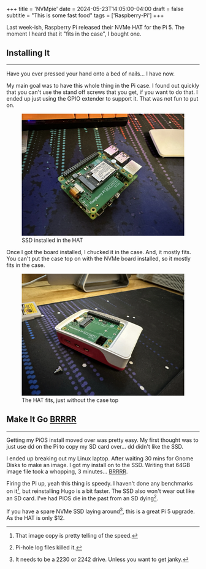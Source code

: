 +++
title = 'NVMpie'
date = 2024-05-23T14:05:00-04:00
draft = false
subtitle = "This is some fast food"
tags = ['Raspberry-Pi']
+++

Last week-ish, Raspberry Pi released their NVMe HAT for the Pi 5. The moment I heard that it "fits in the case", I bought one.

<h2>Installing It</h2>
<hr>

Have you ever pressed your hand onto a bed of nails... I have now.

My main goal was to have this whole thing in the Pi case. I found out quickly that you can't use the stand off screws that you get, if you want to do that. I ended up just using the GPIO extender to support it. That was not fun to put on.

<figure>
	<img src="fig1.webp"/>
	<figcaption>SSD installed in the HAT</figcaption>
</figure>

Once I got the board installed, I chucked it in the case. And, it mostly fits. You can't put the case top on with the NVMe board installed, so it mostly fits in the case.

<figure>
	<img src="fig2.webp"/>
	<figcaption>The HAT fits, just without the case top</figcaption>
</figure>

<h2>Make It Go <a href="https://www.youtube.com/watch?v=MdBd6yNalHs&pp=ygUJYTEwIGJycnJ0">BRRRR</a></h2>
<hr>

Getting my PiOS install moved over was pretty easy. My first thought was to just use dd on the Pi to copy my SD card over... dd didn't like the SSD.

I ended up breaking out my Linux laptop. After waiting 30 mins for Gnome Disks to  make an image. I got my install on to the SSD. Writing that 64GB image file took a whopping, 3 minutes... [BRRRR](https://www.youtube.com/watch?v=MdBd6yNalHs&pp=ygUJYTEwIGJycnJ0).

Firing the Pi up, yeah this thing is speedy. I haven't done any benchmarks on it[^1], but reinstalling Hugo is a bit faster. The SSD also won't wear out like an SD card. I've had PiOS die in the past from an SD dying[^2].

If you have a spare NVMe SSD laying around[^3], this is a great Pi 5 upgrade. As the HAT is only $12.

[^1]: That image copy is pretty telling of the speed.

[^2]: Pi-hole log files killed it.

[^3]: It needs to be a 2230 or 2242 drive. Unless you want to get janky.